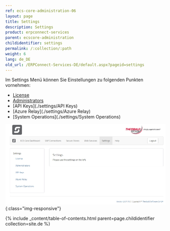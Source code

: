 ```yaml
---
ref: ecs-core-administration-06
layout: page
title: Settings
description: Settings
product: erpconnect-services
parent: ecscore-administration
childidentifier: settings
permalink: /:collection/:path
weight: 6
lang: de_DE
old_url: /ERPConnect-Services-DE/default.aspx?pageid=settings
---
```


Im Settings Menü können Sie Einstellungen zu folgenden Punkten vornehmen:

- [License](./settings/license) 
- [Administrators](./settings/administrators)
- [API Keys](./settings/API Keys)
- [Azure Relay](./settings/Azure Relay)
- [System Operations](./settings/System Operations)

![ecscore-managementsite19](/img/content/ecscore-managementsite_settings_overview.jpg){:class="img-responsive"}

{% include _content/table-of-contents.html parent=page.childidentifier collection=site.de %}

